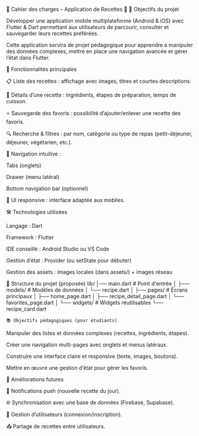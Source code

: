 📖 Cahier des charges – Application de Recettes 🍲
🎯 Objectifs du projet

Développer une application mobile multiplateforme (Android & iOS) avec Flutter & Dart permettant aux utilisateurs de parcourir, consulter et sauvegarder leurs recettes préférées.

Cette application servira de projet pédagogique pour apprendre à manipuler des données complexes, mettre en place une navigation avancée et gérer l’état dans Flutter.

🔑 Fonctionnalités principales

📋 Liste des recettes : affichage avec images, titres et courtes descriptions.

🍳 Détails d’une recette : ingrédients, étapes de préparation, temps de cuisson.

⭐ Sauvegarde des favoris : possibilité d’ajouter/enlever une recette des favoris.

🔍 Recherche & filtres : par nom, catégorie ou type de repas (petit-déjeuner, déjeuner, végétarien, etc.).

🧭 Navigation intuitive :

Tabs (onglets)

Drawer (menu latéral)

Bottom navigation bar (optionnel)

📱 UI responsive : interface adaptée aux mobiles.

🛠️ Technologies utilisées

Langage : Dart

Framework : Flutter

IDE conseillé : Android Studio ou VS Code

Gestion d’état : Provider (ou setState pour débuter)

Gestion des assets : images locales (dans assets/) + images réseau

📂 Structure du projet (proposée)
lib/
│── main.dart                # Point d'entrée
│
├── models/                  # Modèles de données
│   └── recipe.dart
│
├── pages/                   # Écrans principaux
│   ├── home_page.dart
│   ├── recipe_detail_page.dart
│   └── favorites_page.dart
│
└── widgets/                 # Widgets réutilisables
    └── recipe_card.dart


    📚 Objectifs pédagogiques (pour étudiants)

Manipuler des listes et données complexes (recettes, ingrédients, étapes).

Créer une navigation multi-pages avec onglets et menus latéraux.

Construire une interface claire et responsive (texte, images, boutons).

Mettre en œuvre une gestion d’état pour gérer les favoris.

🚀 Améliorations futures

🔔 Notifications push (nouvelle recette du jour).

🌐 Synchronisation avec une base de données (Firebase, Supabase).

👤 Gestion d’utilisateurs (connexion/inscription).

📤 Partage de recettes entre utilisateurs.

